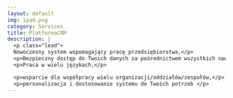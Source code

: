 ```yaml
---
layout: default
img: ipad.png
category: Services
title: PlatformaCRM 
description: |
  <p class="lead">
  Nowoczesny system wspomagający pracę przedsiębiorstwa,</p>
  <p>Bezpieczny dostęp do Twoich danych za pośrednictwem wszystkich nowoczesnych urządzeń,</p>
  <p>Praca w wielu językach,</p>

  <p>wsparcie dla współpracy wielu organizacji/oddziałów/zespołów,</p>
  <p>personalizacja i dostosowanie systemu do Twoich potrzeb </p>
---
```

